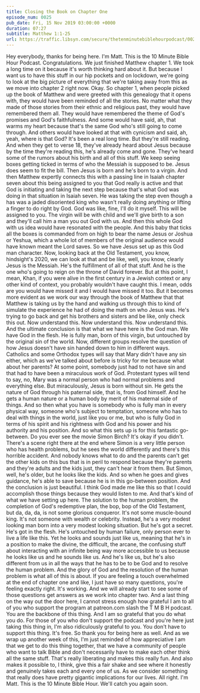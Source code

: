 ```yaml
---
title: Closing the Book on Chapter One
episode_num: 0025
pub_date: Fri, 15 Nov 2019 03:00:00 +0000
duration: 07:27
subtitle: Matthew 1:1-25
url: https://traffic.libsyn.com/secure/thetenminutebiblehourpodcast/0025_-_Matthew_1_Summaryzz.mp3
---
```


 Hey everybody, thanks for being here. I'm Matt. This is the 10 Minute Bible Hour Podcast. Congratulations. We just finished Matthew chapter 1. We took a long time on it because it's worth thinking hard about it. But because I want us to have this stuff in our hip pockets and on lockdown, we're going to look at the big picture of everything that we're taking away from this as we move into chapter 2 right now. Okay. So chapter 1, when people picked up the book of Matthew and were greeted with this genealogy that it opens with, they would have been reminded of all the stories. No matter what they made of those stories from their ethnic and religious past, they would have remembered them all. They would have remembered the theme of God's promises and God's faithfulness. And some would have said, ah, that warms my heart because that's the same God who's still going to come through. And others would have looked at that with cynicism and said, ah, yeah, where is that God? It's been a real long time. But they're still reading. And when they get to verse 18, they've already heard about Jesus because by the time they're reading this, he's already come and gone. They've heard some of the rumors about his birth and all of this stuff. We keep seeing boxes getting ticked in terms of who the Messiah is supposed to be. Jesus does seem to fit the bill. Then Jesus is born and he's born to a virgin. And then Matthew expertly connects this with a passing line in Isaiah chapter seven about this being assigned to you that God really is active and that God is initiating and taking the next step because that's what God was doing in that situation in Isaiah seven. He was taking the step even though a has was a jaded disoriented king who wasn't really doing anything or lifting a finger to do right by God. God was like, fine, I'll do it myself. This will be assigned to you. The virgin will be with child and we'll give birth to a son and they'll call him a man you out God with us. And then this whole God with us idea would have resonated with the people. And this baby that ticks all the boxes is commanded from on high to bear the name Jesus or Joshua or Yeshua, which a whole lot of members of the original audience would have known meant the Lord saves. So we have Jesus set up as this God man character. Now, looking back at the Old Testament, you know, hindsight's 2020, we can look at that and be like, well, you know, clearly Jesus is the Messiah. He's the fulfillment of all of that stuff. And he is the one who's going to reign on the throne of David forever. But at this point, I mean, Khan, if you were alive in the first century in a Jewish context or any other kind of context, you probably wouldn't have caught this. I mean, odds are you would have missed it and I would have missed it too. But it becomes more evident as we work our way through the book of Matthew that that Matthew is taking us by the hand and walking us through this to kind of simulate the experience he had of doing the math on who Jesus was. He's trying to go back and get his brothers and sisters and be like, only check this out. Now understand this. Now understand this. Now understand this. And the ultimate conclusion is that what we have here is the God man. We have God in the flesh. He is fully man, born of this virgin, but untouched by the original sin of the world. Now, different groups resolve the question of how Jesus doesn't have sin handed down to him in different ways. Catholics and some Orthodox types will say that Mary didn't have any sin either, which as we've talked about before is tricky for me because what about her parents? At some point, somebody just had to not have sin and that had to have been a miraculous work of God. Protestant types will tend to say, no, Mary was a normal person who had normal problems and everything else. But miraculously, Jesus is born without sin. He gets the nature of God through his paternal side, that is, from God himself. And he gets a human nature or a human body by merit of his maternal side of things. And so then what you have is somebody who is fully man in every physical way, someone who's subject to temptation, someone who has to deal with things in the world, just like you or me, but who is fully God in terms of his spirit and his rightness with God and his power and his authority and his position. And so what this sets up is for this fantastic go-between. Do you ever see the movie Simon Birch? It's okay if you didn't. There's a scene right there at the end where Simon is a very little person who has health problems, but he sees the world differently and there's this horrible accident. And nobody knows what to do and the parents can't get the other kids on this bus that is in peril to respond because they're parents and they're adults and the kids just, they can't hear it from them. But Simon, well, he's older, but he looks like the kids. And so when he goes and gives guidance, he's able to save because he is in this go-between position. And the conclusion is just beautiful. I think God made me like this so that I could accomplish those things because they would listen to me. And that's kind of what we have setting up here. The solution to the human problem, the completion of God's redemptive plan, the bop, bop of the Old Testament, but da, da, da, is not some glorious conqueror. It's not some muscle-bound king. It's not someone with wealth or celebrity. Instead, he's a very modest looking man born into a very modest looking situation. But he's got a secret. He's got in the flesh. He's untouched by human failure, only person ever to live a life like this. Yet he looks and sounds just like us, meaning that he's in a position to make the divine, the difficult, the arcane, the confusing stuff about interacting with an infinite being way more accessible to us because he looks like us and he sounds like us. And he's like us, but he's also different from us in all the ways that he has to be to be God and to resolve the human problem. And the glory of God and the resolution of the human problem is what all of this is about. If you are feeling a touch overwhelmed at the end of chapter one and like, I just have so many questions, you're feeling exactly right. It's working. And we will already start to see some of those questions get answers as we work into chapter two. And a last thing on the way out the door here, I cannot stress enough how grateful I am to all of you who support the program at patreon.com slash the T M B H podcast. You are the backbone of this thing. And I am so grateful that you do what you do. For those of you who don't support the podcast and you're here just taking this thing in, I'm also ridiculously grateful to you. You don't have to support this thing. It's free. So thank you for being here as well. And as we wrap up another week of this, I'm just reminded of how appreciative I am that we get to do this thing together, that we have a community of people who want to talk Bible and don't necessarily have to make each other think all the same stuff. That's really liberating and makes this really fun. And also makes it possible to, I think, give this a fair shake and see where it honestly and genuinely takes each and every one of us. As we consider something that really does have pretty gigantic implications for our lives. All right. I'm Matt. This is the 10 Minute Bible Hour. We'll catch you again soon.